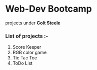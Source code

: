 # Web-Dev Bootcamp
projects under **Colt Steele**

### List of projects :-
1. Score Keeper
1. RGB color game
1. Tic Tac Toe
4. ToDo List
